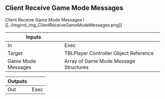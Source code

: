 ## Client Receive Game Mode Messages
Client Receive Game Mode Messages
![[../img/nd_img_ClientReceiveGameModeMessages.png]]

|Inputs||
|--|--|
| In | Exec |
| Target | TBLPlayer Controller Object Reference |
| Game Mode Messages | Array of Game Mode Message Structures |

|Outputs||
|--|--|
| Out | Exec |
